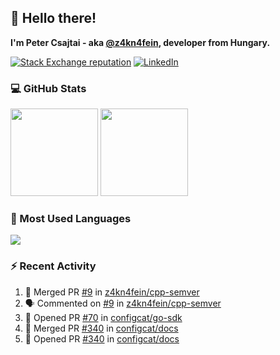 ## 👋 Hello there!

**I'm Peter Csajtai - aka [@z4kn4fein](https://github.com/z4kn4fein), developer from Hungary.**

[![Stack Exchange reputation](https://img.shields.io/stackexchange/stackoverflow/r/8700582?color=orange&label=reputation&logo=stackoverflow&style=for-the-badge)](https://stackoverflow.com/users/8700582)
[![LinkedIn](https://img.shields.io/badge/linkedin-%230077B5.svg?style=for-the-badge&logo=linkedin&logoColor=white)](https://www.linkedin.com/in/csajtai-p%C3%A9ter-45395341/)

### 💻 GitHub Stats

<div>
  <img height="140px" src="https://github-readme-stats-pcsajtai.vercel.app/api?username=z4kn4fein&show_icons=true&hide_border=true&count_private=true&custom_title=Stats&theme=dracula&line_height=24&hide_title=true">
  <img height="140px" src="https://streak-stats.demolab.com?user=z4kn4fein&theme=dracula&hide_border=true">
  
</div>

### :toolbox: Most Used Languages

<img src="https://github-readme-stats-pcsajtai.vercel.app/api/top-langs/?username=z4kn4fein&theme=dracula&hide_border=true&layout=compact&langs_count=8&hide_title=true">

### :zap: Recent Activity

<!--START_SECTION:activity-->
1. 🎉 Merged PR [#9](https://github.com/z4kn4fein/cpp-semver/pull/9) in [z4kn4fein/cpp-semver](https://github.com/z4kn4fein/cpp-semver)
2. 🗣 Commented on [#9](https://github.com/z4kn4fein/cpp-semver/pull/9#issuecomment-1850517646) in [z4kn4fein/cpp-semver](https://github.com/z4kn4fein/cpp-semver)
3. 💪 Opened PR [#70](https://github.com/configcat/go-sdk/pull/70) in [configcat/go-sdk](https://github.com/configcat/go-sdk)
4. 🎉 Merged PR [#340](https://github.com/configcat/docs/pull/340) in [configcat/docs](https://github.com/configcat/docs)
5. 💪 Opened PR [#340](https://github.com/configcat/docs/pull/340) in [configcat/docs](https://github.com/configcat/docs)
<!--END_SECTION:activity-->
